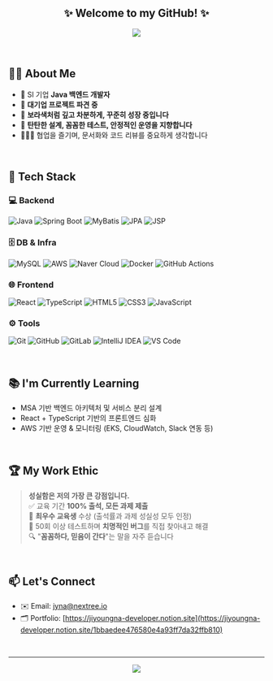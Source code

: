 <h2 align="center">✨ Welcome to my GitHub! ✨</h2>

<p align="center">
  <img src="https://capsule-render.vercel.app/api?type=waving&color=8e44ad&height=200&text=Hi%20there,%20I'm%20Jiyoung!&fontAlign=50&fontAlignY=40&desc=Back-end%20Developer&descAlign=50&descAlignY=70" />
</p>

<br/>

## 👩‍💻 About Me

- 💼 SI 기업 **Java 백엔드 개발자**
- 🚀 **대기업 프로젝트 파견 중**
- 💜 **보라색처럼 깊고 차분하게, 꾸준히 성장 중입니다**
- 🧱 **탄탄한 설계, 꼼꼼한 테스트, 안정적인 운영을 지향합니다**
- 🧑‍🤝‍🧑 협업을 즐기며, 문서화와 코드 리뷰를 중요하게 생각합니다

<br/>

## 🔧 Tech Stack

### 💻 Backend
![Java](https://img.shields.io/badge/Java-8e44ad?style=flat-square&logo=openjdk&logoColor=white)
![Spring Boot](https://img.shields.io/badge/Spring%20Boot-6f42c1?style=flat-square&logo=spring-boot&logoColor=white)
![MyBatis](https://img.shields.io/badge/MyBatis-000000?style=flat-square&logo=data:image/svg+xml;base64,&logoColor=white)
![JPA](https://img.shields.io/badge/JPA-7d3c98?style=flat-square&logoColor=white)
![JSP](https://img.shields.io/badge/JSP-bd7ff6?style=flat-square)

### 🗄️ DB & Infra
![MySQL](https://img.shields.io/badge/MySQL-4479A1?style=flat-square&logo=mysql&logoColor=white)
![AWS](https://img.shields.io/badge/AWS-232F3E?style=flat-square&logo=amazon-aws&logoColor=white)
![Naver Cloud](https://img.shields.io/badge/NCP-03C75A?style=flat-square&logoColor=white)
![Docker](https://img.shields.io/badge/Docker-2496ED?style=flat-square&logo=docker&logoColor=white)
![GitHub Actions](https://img.shields.io/badge/GitHub%20Actions-2088FF?style=flat-square&logo=githubactions&logoColor=white)

### 🌐 Frontend
![React](https://img.shields.io/badge/React-61DAFB?style=flat-square&logo=react&logoColor=black)
![TypeScript](https://img.shields.io/badge/TypeScript-3178C6?style=flat-square&logo=typescript)
![HTML5](https://img.shields.io/badge/HTML5-e67e22?style=flat-square&logo=html5&logoColor=white)
![CSS3](https://img.shields.io/badge/CSS3-3498db?style=flat-square&logo=css3&logoColor=white)
![JavaScript](https://img.shields.io/badge/JavaScript-f7df1e?style=flat-square&logo=javascript&logoColor=black)

### ⚙️ Tools
![Git](https://img.shields.io/badge/Git-f1502f?style=flat-square&logo=git&logoColor=white)
![GitHub](https://img.shields.io/badge/GitHub-181717?style=flat-square&logo=github)
![GitLab](https://img.shields.io/badge/GitLab-FC6D26?style=flat-square&logo=gitlab&logoColor=white)
![IntelliJ IDEA](https://img.shields.io/badge/IntelliJ-000000?style=flat-square&logo=intellijidea)
![VS Code](https://img.shields.io/badge/VSCode-007ACC?style=flat-square&logo=visual-studio-code)

<br/>

## 📚 I'm Currently Learning

- MSA 기반 백엔드 아키텍처 및 서비스 분리 설계
- React + TypeScript 기반의 프론트엔드 심화
- AWS 기반 운영 & 모니터링 (EKS, CloudWatch, Slack 연동 등)

<br/>

## 🏆 My Work Ethic

> **성실함은 저의 가장 큰 강점입니다.**  
> ✅ 교육 기간 **100% 출석, 모든 과제 제출**  
> 🏅 **최우수 교육생** 수상 (출석률과 과제 성실성 모두 인정)  
> 🧪 50회 이상 테스트하며 **치명적인 버그**를 직접 찾아내고 해결  
> 🔍 "**꼼꼼하다, 믿음이 간다**"는 말을 자주 듣습니다

<br/>

## 📫 Let's Connect

- ✉️ Email: jyna@nextree.io
- 🗂️ Portfolio: [https://jiyoungna-developer.notion.site](https://jiyoungna-developer.notion.site/1bbaedee476580e4a93ff7da32ffb810)

<br/>

---

<p align="center">
  <img src="https://github-readme-stats.vercel.app/api?username=jyna120&show_icons=true&theme=radical" />
</p>

